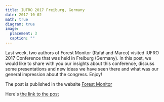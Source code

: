 ```yaml
---
title: IUFRO 2017 Freiburg, Germany
date: 2017-10-02
math: true
diagram: true
image:
  placement: 3
  caption: ""
---
```


Last week, two authors of Forest Monitor (Rafał and Marco) visited IUFRO 2017 Conference that was held in Freiburg (Germany). In this post, we would like to share with you our insights about this conference, discuss some presentations and new ideas we have seen there and what was our general impression about the congress. Enjoy!

The post is published in the website [Forest Monitor](http://www.forest-monitor.com/en/) 

Here's [the link to the post](http://www.forest-monitor.com/en/iufro-2017-freiburg-germany/)

